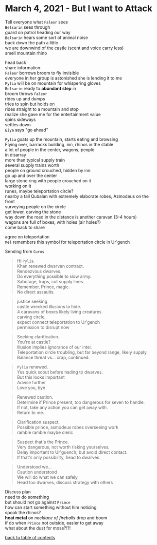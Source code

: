 # March 4, 2021 - But I want to Attack

Tell everyone what `Faleor` sees  
`Belsarin` sees through  
guard on patrol heading our way  
`Belsarin` hears some sort of animal noise  
back down the path a little  
we are downwind of the castle (scent and voice carry less)  
smell mountain rhino  

head back  
share information  
`Faleor` borrows broom to fly invisible  
everyone in her group is astonished she is lending it to me  
`Pylia` will be on mountain for whispering gloves  
`Belsarin` ready to **abundant step** in  
broom throws `Faleor`  
rides up and dumps  
tries to spin but holds on  
rides straight to a mountain and stop  
realize she gave me for the entertainment value  
spins sideways  
settles down  
`Eiya` says "go ahead"  

`Pylia` goats up the mountain, starts eating and browsing  
Flying over, barracks building, inn, rhinos in the stable  
a lot of people in the center, wagons, people  
in disarray  
more than typical supply train  
several supply trains worth  
people on ground crouched, hidden by inn  
go up and over the center  
large stone ring with people crouched on it  
working on it  
runes, maybe teleportation circle?  
nearby a tall Qubalan with extremely elaborate robes, Azmodeus on the front  
surveying people on the circle  
get lower, carving the stone  
way down the road in the distance is another caravan (3-4 hours)  
wagons are full of boxes, with holes (air holes?)  
come back to share  

agree on teleportation  
`Mel` remembers this symbol for teleportation circle in Ur'gench  

Sending from `Guros`  
> Hi `Pylia`.  
> Khan renewed dwarven contract.  
> Rendezvous dwarves.  
> Do everything possible to slow army.  
> Sabotage, traps, cut supply lines.  
> Remember, Prince, magic.  
> No direct assaults.  

> justice seeking.  
> castle wrecked illusions to hide.  
> 4 caravans of boxes likely living creatures.  
> carving circle,  
> expect connect teleportation to Ur'gench  
> permission to disrupt now  

> Seeking clarification.  
> You're at castle?  
> Illusion implies ignorance of our intel.  
> Teleportation circle troubling, but far beyond range, likely supply.  
> Balance threat vs... crap, continued.  

> `Pylia` renewed.  
> Yes quick scout before hading to dwarves.  
> But this looks important  
> Advise further  
> Love you, bye  

> Renewed caution.  
> Determine if Prince present, too dangerous for seven to handle.  
> If not, take any action you can get away with.  
> Return to me.  

> Clarification suspect.  
> Possible prince, asmodeus robes overseeing work  
> ramble ramble maybe cleric  

> Suspect that's the Prince.  
> Very dangerous, not worth risking yourselves.  
> Delay important to Ur'guench, but avoid direct contact.  
> If that's only possibility, head to dwarves.  

> Understood we...  
> Caution understood  
> We will do what we can safely  
> Head too dwarves, discuss strategy with others  

Discuss plan  
need to do something  
but should not go against `Prince`  
how can start something without him noticing  
spook the rhinos?  
**heat metal** on _necklace of fireballs_ drop and boom  
if do when `Prince` not outside, easier to get away  
what about the dust for moss?!?!  

[back to table of contents](/sessions/README.md)
